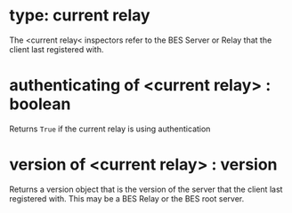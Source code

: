 # type: current relay

The &lt;current relay&lt; inspectors refer to the BES Server or Relay that the client last registered with.

# authenticating of &lt;current relay&gt; : boolean

Returns `True` if the current relay is using authentication

# version of &lt;current relay&gt; : version

Returns a version object that is the version of the server that the client last registered with. This may be a BES Relay or the BES root server.
